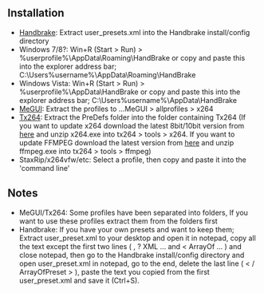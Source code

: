 ## Installation

* [Handbrake](http://www.videohelp.com/tools/HandBrake): Extract user_presets.xml into the Handbrake install/config directory
 * Windows 7/8?: Win+R (Start > Run) > %userprofile%\AppData\Roaming\HandBrake or copy and paste this into the explorer address bar; C:\Users\%username%\AppData\Roaming\HandBrake
 * Windows Vista: Win+R (Start > Run) > %userprofile%\AppData\HandBrake or copy and paste this into the explorer address bar; C:\Users\%username%\AppData\HandBrake
* [MeGUI](http://www.videohelp.com/tools/MeGUI): Extract the profiles to ...MeGUI > allprofiles > x264
* [Tx264](http://www.videohelp.com/tools/TX264): Extract the PreDefs folder into the folder containing Tx264 (If you want to update x264 download the latest 8bit/10bit version from [here](http://download.videolan.org/pub/videolan/x264/binaries/) and unzip x264.exe into tx264 > tools > x264. If you want to update FFMPEG download the latest version from [here](http://ffmpeg.zeranoe.com/builds/) and unzip ffmpeg.exe into tx264 > tools > ffmpeg)
* StaxRip/x264vfw/etc: Select a profile, then copy and paste it into the 'command line'

## Notes

* MeGUI/Tx264: Some profiles have been separated into folders, If you want to use these profiles extract them from the folders first
* Handbrake: If you have your own presets and want to keep them; Extract user_preset.xml to your desktop and open it in notepad, copy all the text except the first two lines ( , ? XML ... and < ArrayOf ... ) and close notepad, then go to the Handbrake install/config directory and open user_preset.xml in notepad, go to the end, delete the last line ( < / ArrayOfPreset > ), paste the text you copied from the first user_preset.xml and save it (Ctrl+S). 
